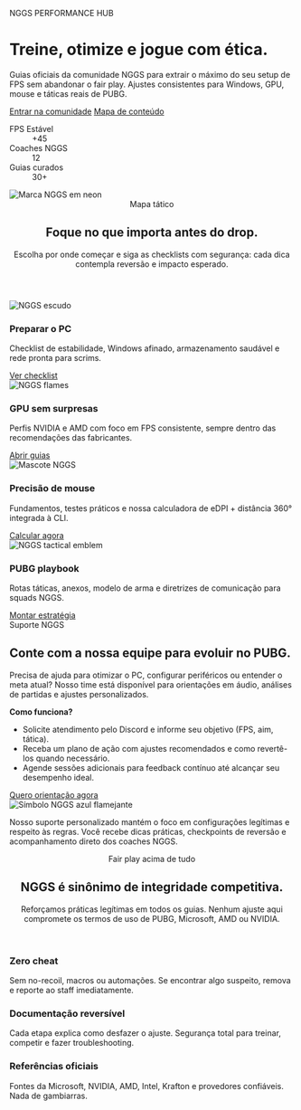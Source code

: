 <div class="nggs-hero">
  <div class="nggs-hero__overlay"></div>
  <div class="nggs-hero__content">
    <p class="nggs-hero__eyebrow">NGGS PERFORMANCE HUB</p>
    <h1>Treine, otimize e jogue com ética.</h1>
    <p>
      Guias oficiais da comunidade NGGS para extrair o máximo do seu setup de FPS sem abandonar o fair play.
      Ajustes consistentes para Windows, GPU, mouse e táticas reais de PUBG.
    </p>
    <div class="nggs-hero__cta">
      <a class="md-button md-button--primary" href="comunidade/discord/">Entrar na comunidade</a>
      <a class="md-button md-button--ghost" href="#mapa-de-conteudo">Mapa de conteúdo</a>
    </div>
    <dl class="nggs-hero__stats">
      <div>
        <dt>FPS Estável</dt>
        <dd>+45</dd>
      </div>
      <div>
        <dt>Coaches NGGS</dt>
        <dd>12</dd>
      </div>
      <div>
        <dt>Guias curados</dt>
        <dd>30+</dd>
      </div>
    </dl>
  </div>
  <div class="nggs-hero__badge">
    <img src="assets/images/logo-3.png" alt="Marca NGGS em neon" />
  </div>
</div>

<section class="nggs-section" id="mapa-de-conteudo">
  <header class="nggs-section__header">
    <span class="nggs-section__eyebrow">Mapa tático</span>
    <h2>Foque no que importa antes do drop.</h2>
    <p>Escolha por onde começar e siga as checklists com segurança: cada dica contempla reversão e impacto esperado.</p>
  </header>
  <div class="nggs-grid nggs-grid--features">
    <article class="nggs-card">
      <img src="assets/images/logo-1.png" alt="NGGS escudo" />
      <h3>Preparar o PC</h3>
      <p>Checklist de estabilidade, Windows afinado, armazenamento saudável e rede pronta para scrims.</p>
      <a href="pc/checklist/" class="nggs-card__link">Ver checklist</a>
    </article>
    <article class="nggs-card">
      <img src="assets/images/logo-4.png" alt="NGGS flames" />
      <h3>GPU sem surpresas</h3>
      <p>Perfis NVIDIA e AMD com foco em FPS consistente, sempre dentro das recomendações das fabricantes.</p>
      <a href="gpu/nvidia/" class="nggs-card__link">Abrir guias</a>
    </article>
    <article class="nggs-card">
      <img src="assets/images/logo-2.png" alt="Mascote NGGS" />
      <h3>Precisão de mouse</h3>
      <p>Fundamentos, testes práticos e nossa calculadora de eDPI + distância 360° integrada à CLI.</p>
      <a href="mouse/calculadora/" class="nggs-card__link">Calcular agora</a>
    </article>
    <article class="nggs-card">
      <img src="assets/images/logo-5.png" alt="NGGS tactical emblem" />
      <h3>PUBG playbook</h3>
      <p>Rotas táticas, anexos, modelo de arma e diretrizes de comunicação para squads NGGS.</p>
      <a href="pubg/guia-geral/" class="nggs-card__link">Montar estratégia</a>
    </article>
  </div>
</section>

<section class="nggs-section nggs-section--accent">
  <div class="nggs-split">
    <div>
      <span class="nggs-section__eyebrow">Suporte NGGS</span>
      <h2>Conte com a nossa equipe para evoluir no PUBG.</h2>
      <p>
        Precisa de ajuda para otimizar o PC, configurar periféricos ou entender o meta atual? Nosso time está disponível
        para orientações em áudio, análises de partidas e ajustes personalizados.
      </p>
      <div class="nggs-support">
        <p><strong>Como funciona?</strong></p>
        <ul>
          <li>Solicite atendimento pelo Discord e informe seu objetivo (FPS, aim, tática).</li>
          <li>Receba um plano de ação com ajustes recomendados e como revertê-los quando necessário.</li>
          <li>Agende sessões adicionais para feedback contínuo até alcançar seu desempenho ideal.</li>
        </ul>
        <a class="md-button md-button--primary" href="comunidade/discord/">Quero orientação agora</a>
      </div>
    </div>
    <div class="nggs-showcase">
      <img src="assets/images/logo-4.png" alt="Símbolo NGGS azul flamejante" />
      <p>
        Nosso suporte personalizado mantém o foco em configurações legítimas e respeito às regras. Você recebe dicas
        práticas, checkpoints de reversão e acompanhamento direto dos coaches NGGS.
      </p>
    </div>
  </div>
</section>

<section class="nggs-section">
  <header class="nggs-section__header">
    <span class="nggs-section__eyebrow">Fair play acima de tudo</span>
    <h2>NGGS é sinônimo de integridade competitiva.</h2>
    <p>
      Reforçamos práticas legítimas em todos os guias. Nenhum ajuste aqui compromete os termos de uso de PUBG, Microsoft, AMD ou NVIDIA.
    </p>
  </header>
  <div class="nggs-grid nggs-grid--pillars">
    <article>
      <h3>Zero cheat</h3>
      <p>Sem no-recoil, macros ou automações. Se encontrar algo suspeito, remova e reporte ao staff imediatamente.</p>
    </article>
    <article>
      <h3>Documentação reversível</h3>
      <p>Cada etapa explica como desfazer o ajuste. Segurança total para treinar, competir e fazer troubleshooting.</p>
    </article>
    <article>
      <h3>Referências oficiais</h3>
      <p>Fontes da Microsoft, NVIDIA, AMD, Intel, Krafton e provedores confiáveis. Nada de gambiarras.</p>
    </article>
  </div>
</section>
